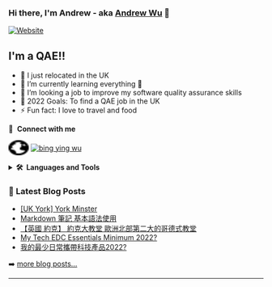 ### Hi there, I'm Andrew - aka [Andrew Wu][website] 👋 

[![Website](https://img.shields.io/website?label=andrewwu29.github.io&style=for-the-badge&url=https%3A%2F%2Fandrewwu29.github.io)](https://andrewwu29.github.io/)

## I'm a QAE!!

- 🔭 I just relocated in the UK
- 🌱 I’m currently learning everything 🤣
- 👯 I’m looking a job to improve my software quality assurance skills
- 🥅 2022 Goals: To find a QAE job in the UK
- ⚡ Fun fact: I love to travel and food

🔗 &nbsp;**Connect with me**
<p align="left">
<a href="https://andrewwu29.github.io/" target="blank"><img align="center" src="https://raw.githubusercontent.com/iconic/open-iconic/master/svg/globe.svg" alt="andrewwu29.github.io" height="30" width="40" /></a>
<a href="https://www.linkedin.com/in/bing-ying-wu-3b71b783" target="blank"><img align="center" src="https://raw.githubusercontent.com/rahuldkjain/github-profile-readme-generator/master/src/images/icons/Social/linked-in-alt.svg" alt="bing ying wu" height="30" width="40" /></a>

<details>
  <summary><b>🛠️&nbsp;&nbsp;Languages&nbsp;and&nbsp;Tools</b></summary>
  <br/>
  <p align="left"> 
  <a href="https://www.w3schools.com/css/" target="_blank"> <img src="https://raw.githubusercontent.com/devicons/devicon/master/icons/css3/css3-original-wordmark.svg" alt="css3" width="30" height="30"/> </a> 
  <a href="https://www.cypress.io" target="_blank"> <img src="https://raw.githubusercontent.com/simple-icons/simple-icons/6e46ec1fc23b60c8fd0d2f2ff46db82e16dbd75f/icons/cypress.svg" alt="cypress" width="30" height="30"/> </a> 
  <a href="https://cloud.google.com" target="_blank"> <img src="https://www.vectorlogo.zone/logos/google_cloud/google_cloud-icon.svg" alt="gcp" width="30" height="30"/> </a> 
  <a href="https://git-scm.com/" target="_blank"> <img src="https://www.vectorlogo.zone/logos/git-scm/git-scm-icon.svg" alt="git" width="30" height="30"/> </a> <a href="https://www.w3.org/html/" target="_blank"> <img src="https://raw.githubusercontent.com/devicons/devicon/master/icons/html5/html5-original-wordmark.svg" alt="html5" width="30" height="30"/> </a> 
  <a href="https://gohugo.io/" target="_blank"> <img src="https://api.iconify.design/logos-hugo.svg" alt="hugo" width="30" height="30"/> </a> 
  <a href="https://www.linux.org/" target="_blank"> <img src="https://raw.githubusercontent.com/devicons/devicon/master/icons/linux/linux-original.svg" alt="linux" width="30" height="30"/> </a> 
  <a href="https://www.microsoft.com/en-us/sql-server" target="_blank"> <img src="https://www.svgrepo.com/show/303229/microsoft-sql-server-logo.svg" alt="mssql" width="30" height="30"/> </a> 
  <a href="https://www.mysql.com/" target="_blank"> <img src="https://raw.githubusercontent.com/devicons/devicon/master/icons/mysql/mysql-original-wordmark.svg" alt="mysql" width="30" height="30"/> </a> 
  <a href="https://www.nginx.com" target="_blank"> <img src="https://raw.githubusercontent.com/devicons/devicon/master/icons/nginx/nginx-original.svg" alt="nginx" width="30" height="30"/> </a> 
  <a href="https://nodejs.org" target="_blank"> <img src="https://raw.githubusercontent.com/devicons/devicon/master/icons/nodejs/nodejs-original-wordmark.svg" alt="nodejs" width="30" height="30"/> </a> 
  <a href="https://www.postgresql.org" target="_blank"> <img src="https://raw.githubusercontent.com/devicons/devicon/master/icons/postgresql/postgresql-original-wordmark.svg" alt="postgresql" width="30" height="30"/> </a> 
  <a href="https://postman.com" target="_blank"> <img src="https://www.vectorlogo.zone/logos/getpostman/getpostman-icon.svg" alt="postman" width="30" height="30"/> </a> 
  <a href="https://www.python.org" target="_blank"> <img src="https://raw.githubusercontent.com/devicons/devicon/master/icons/python/python-original.svg" alt="python" width="30" height="30"/> </a> 
  <a href="https://www.selenium.dev" target="_blank"> <img src="https://raw.githubusercontent.com/detain/svg-logos/780f25886640cef088af994181646db2f6b1a3f8/svg/selenium-logo.svg" alt="selenium" width="30" height="30"/> </a> 
  <a href="https://www.sqlite.org/" target="_blank"> <img src="https://www.vectorlogo.zone/logos/sqlite/sqlite-icon.svg" alt="sqlite" width="30" height="30"/> </a>
  <a href="https://www.atlassian.com/software/jira" target="_blank"> <img src="https://www.vectorlogo.zone/logos/atlassian_jira/atlassian_jira-icon.svg" alt="jira" width="30" height="30"/> </a>
  <a href="https://www.atlassian.com/software/confluence" target="_blank"> <img src="https://github.com/vscode-icons/vscode-icons/blob/master/icons/file_type_confluence.svg" alt="confluence" width="30" height="30"/> </a>
  <a href="https://jmeter.apache.org/" target="_blank"> <img src="https://svn.apache.org/repos/asf/comdev/project-logos/originals/jmeter.svg" alt="jmeter" width="30" height="30"/> </a>
  <a href="https://www.ruby-lang.org/en/" target="_blank"> <img src="https://www.vectorlogo.zone/logos/ruby-lang/ruby-lang-icon.svg" alt="ruby" width="30" height="30"/> </a>
  <a href="https://rubyonrails.org/" target="_blank"> <img src="https://github.com/edent/SuperTinyIcons/blob/master/images/svg/rubyonrails.svg" alt="rubyonrails" width="30" height="30"/> </a>
  <a href="https://about.gitlab.com/" target="_blank"> <img src="https://www.vectorlogo.zone/logos/gitlab/gitlab-icon.svg" alt="gitlab" width="30" height="30"/> </a>
  <a href="https://robotframework.org/" target="_blank"> <img src="https://github.com/file-icons/icons/blob/master/svg/RobotFramework.svg" alt="robotframework" width="30" height="30"/> </a>
  </p>
</details>

### 📕 Latest Blog Posts

<!-- BLOG-POST-LIST:START -->
- [[UK York] York Minster](https://AndrewWu29.github.io/2022/02/uk-york-york-minster/)
- [Markdown 筆記 基本語法使用](https://AndrewWu29.github.io/zh-tw/2022/02/markdown-%E7%AD%86%E8%A8%98-%E5%9F%BA%E6%9C%AC%E8%AA%9E%E6%B3%95%E4%BD%BF%E7%94%A8/)
- [【英國 約克】 約克大教堂 歐洲北部第二大的哥德式教堂](https://AndrewWu29.github.io/zh-tw/2022/02/%E8%8B%B1%E5%9C%8B-%E7%B4%84%E5%85%8B-%E7%B4%84%E5%85%8B%E5%A4%A7%E6%95%99%E5%A0%82-%E6%AD%90%E6%B4%B2%E5%8C%97%E9%83%A8%E7%AC%AC%E4%BA%8C%E5%A4%A7%E7%9A%84%E5%93%A5%E5%BE%B7%E5%BC%8F%E6%95%99%E5%A0%82/)
- [My Tech EDC Essentials Minimum 2022?](https://AndrewWu29.github.io/2022/02/my-tech-edc-essentials-minimum-2022/)
- [我的最少日常攜帶科技產品2022?](https://AndrewWu29.github.io/zh-tw/2022/02/%E6%88%91%E7%9A%84%E6%9C%80%E5%B0%91%E6%97%A5%E5%B8%B8%E6%94%9C%E5%B8%B6%E7%A7%91%E6%8A%80%E7%94%A2%E5%93%812022/)
<!-- BLOG-POST-LIST:END -->

➡️ [more blog posts...](https://andrewwu29.github.io/)

---

[website]: https://andrewwu29.github.io/
[linkedin]: https://www.linkedin.com/in/bing-ying-wu-3b71b783